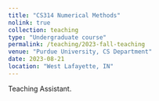```yaml
---
title: "CS314 Numerical Methods"
nolink: true
collection: teaching
type: "Undergraduate course"
permalink: /teaching/2023-fall-teaching
venue: "Purdue University, CS Department"
date: 2023-08-21
location: "West Lafayette, IN"
---
```


Teaching Assistant.
